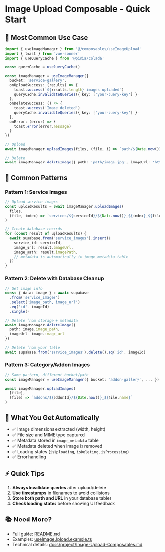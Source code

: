 # Image Upload Composable - Quick Start

## 🚀 Most Common Use Case

```typescript
import { useImageManager } from '@/composables/useImageUpload'
import { toast } from 'vue-sonner'
import { useQueryCache } from '@pinia/colada'

const queryCache = useQueryCache()

const imageManager = useImageManager({
  bucket: 'service-gallery',
  onUploadSuccess: (results) => {
    toast.success(`${results.length} images uploaded`)
    queryCache.invalidateQueries({ key: ['your-query-key'] })
  },
  onDeleteSuccess: () => {
    toast.success('Image deleted')
    queryCache.invalidateQueries({ key: ['your-query-key'] })
  },
  onError: (error) => {
    toast.error(error.message)
  }
})

// Upload
await imageManager.uploadImages(files, (file, i) => `path/${Date.now()}_${file.name}`)

// Delete
await imageManager.deleteImage({ path: 'path/image.jpg', imageUrl: 'https://...' })
```

## 📝 Common Patterns

### Pattern 1: Service Images

```typescript
// Upload service images
const uploadResults = await imageManager.uploadImages(
  files,
  (file, index) => `services/${serviceId}/${Date.now()}_${index}_${file.name}`
)

// Create database records
for (const result of uploadResults) {
  await supabase.from('service_images').insert({
    service_id: serviceId,
    image_url: result.imageUrl,
    image_path: result.imagePath,
    // metadata is automatically in image_metadata table
  })
}
```

### Pattern 2: Delete with Database Cleanup

```typescript
// Get image info
const { data: image } = await supabase
  .from('service_images')
  .select('image_path, image_url')
  .eq('id', imageId)
  .single()

// Delete from storage + metadata
await imageManager.deleteImage({
  path: image.image_path,
  imageUrl: image.image_url
})

// Delete from your table
await supabase.from('service_images').delete().eq('id', imageId)
```

### Pattern 3: Category/Addon Images

```typescript
// Same pattern, different bucket/path
const imageManager = useImageManager({ bucket: 'addon-gallery', ... })

await imageManager.uploadImages(
  [file],
  (file) => `addons/${addonId}/${Date.now()}_${file.name}`
)
```

## 🎯 What You Get Automatically

- ✅ Image dimensions extracted (width, height)
- ✅ File size and MIME type captured
- ✅ Metadata stored in `image_metadata` table
- ✅ Metadata deleted when image is removed
- ✅ Loading states (`isUploading`, `isDeleting`, `isProcessing`)
- ✅ Error handling

## ⚡ Quick Tips

1. **Always invalidate queries** after upload/delete
2. **Use timestamps** in filenames to avoid collisions
3. **Store both path and URL** in your database tables
4. **Check loading states** before showing UI feedback

## 📚 Need More?

- Full guide: [README.md](./README.md)
- Examples: [useImageUpload.example.ts](./useImageUpload.example.ts)
- Technical details: [docs/project/Image-Upload-Composables.md](../../docs/project/Image-Upload-Composables.md)
